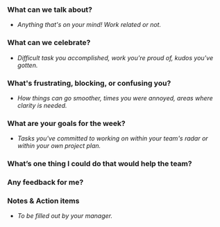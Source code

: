### What can we talk about?
- _Anything that's on your mind! Work related or not._

### What can we celebrate?
- _Difficult task you accomplished, work you're proud of, kudos you've gotten._

### What's frustrating, blocking, or confusing you?
- _How things can go smoother, times you were annoyed, areas where clarity is needed._

### What are your goals for the week?
- _Tasks you've committed to working on within your team's radar or within your own project plan._

### What’s one thing I could do that would help the team?

### Any feedback for me?

### Notes & Action items
- _To be filled out by your manager._
